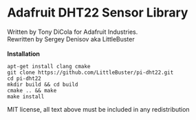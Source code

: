 Adafruit DHT22 Sensor Library
==================================

Written by Tony DiCola for Adafruit Industries.<br>
Rewritten by Sergey Denisov aka LittleBuster<br><br>
<b>Installation</b>
````
apt-get install clang cmake
git clone https://github.com/LittleBuster/pi-dht22.git
cd pi-dht22
mkdir build && cd build
cmake .. && make
make install
````

MIT license, all text above must be included in any redistribution

